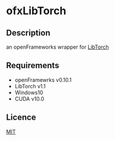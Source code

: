 # ofxLibTorch

## Description
an openFrameworks wrapper for [LibTorch](https://pytorch.org/cppdocs/)

## Requirements
- openFramewrks v0.10.1
- LibTorch v1.1
- Windows10
- CUDA v10.0

## Licence
[MIT](https://github.com/rystylee/ofxLibTorch/blob/master/LICENSE)